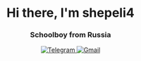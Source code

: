 <div id="main" align="center">
  <h1>Hi there, I'm shepeli4</h1>
  <h3>Schoolboy from Russia</h3>
  <a href="https://t.me/shepeli18">
    <img src="https://img.shields.io/badge/Telegram-blue?style=for-the-badge&logo=Telegram&logoColor=white" alt="Telegram"/>
  </a>
  <a href="https://mih.shperling@gmail.com">
    <img src="https://img.shields.io/badge/Gmail-blue?style=for-the-badge&logo=Gmail&logoColor=white" alt="Gmail"/>
  </a>
</div>
